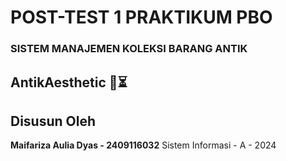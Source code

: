 # POST-TEST 1 PRAKTIKUM PBO
 
### **SISTEM MANAJEMEN KOLEKSI BARANG ANTIK**

**AntikAesthetic 🔎⏳**
 ---------------------------------------------------------------------
## **Disusun Oleh**

**Maifariza Aulia Dyas - 2409116032**
Sistem Informasi - A - 2024
